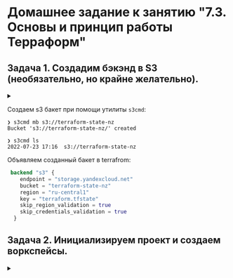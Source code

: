# Домашнее задание к занятию "7.3. Основы и принцип работы Терраформ"

## Задача 1. Создадим бэкэнд в S3 (необязательно, но крайне желательно).

<details><summary></summary>

> Если в рамках предыдущего задания у вас уже есть аккаунт AWS, то давайте продолжим знакомство со взаимодействием терраформа и aws. 
> 
> 1. Создайте s3 бакет, iam роль и пользователя от которого будет работать терраформ. Можно создать отдельного пользователя, а можно использовать созданного в рамках предыдущего задания, просто добавьте ему необходимы права, как описано [здесь](https://www.terraform.io/docs/backends/types/s3.html).
> 1. Зарегистрируйте бэкэнд в терраформ проекте как описано по ссылке выше. 

</details>


Создаем s3 бакет при помощи утилиты ```s3cmd```:

```
❯ s3cmd mb s3://terraform-state-nz
Bucket 's3://terraform-state-nz/' created

❯ s3cmd ls
2022-07-23 17:16  s3://terraform-state-nz
```

Объявляем созданный бакет в terrafrom:

```terraform
 backend "s3" {
    endpoint = "storage.yandexcloud.net"
    bucket = "terraform-state-nz"
    region = "ru-central1"
    key = "terraform.tfstate"
    skip_region_validation = true
    skip_credentials_validation = true
  }
```

## Задача 2. Инициализируем проект и создаем воркспейсы. 

<details><summary></summary>
> 1. Выполните `terraform init`:
>   * если был создан бэкэнд в S3, то терраформ создат файл стейтов в S3 и запись в таблице dynamodb.
>   * иначе будет создан локальный файл со стейтами.  
> 1. Создайте два воркспейса `stage` и `prod`.
> 1. В уже созданный `aws_instance` добавьте зависимость типа инстанса от вокспейса, что бы в разных ворскспейсах использовались разные `instance_type`.
> 1. Добавим `count`. Для `stage` должен создаться один экземпляр `ec2`, а для `prod` два. 
> 1. Создайте рядом еще один `aws_instance`, но теперь определите их количество при помощи `for_each`, а не `count`.
> 1. Что бы при изменении типа инстанса не возникло ситуации, когда не будет ни одного инстанса добавьте параметр жизненного цикла `create_before_destroy = true` в один из рессурсов `aws_instance`.
> 1. При желании поэкспериментируйте с другими параметрами и рессурсами.
>
> В виде результата работы пришлите:
> * Вывод команды `terraform workspace list`.
> * Вывод команды `terraform plan` для воркспейса `prod`.  
</details>
